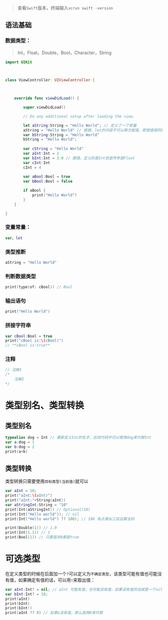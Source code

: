 > 查看`Swift`版本，终端输入`xcrun swift -version`

## 语法基础
### 数据类型：
> Int，Float，Double，Bool，Character，String

```swift
import UIKit

  

class ViewController: UIViewController {

  

    override func viewDidLoad() {

        super.viewDidLoad()

        // Do any additional setup after loading the view.

        let aString:String = "Hello World"; // 定义了一个常量
        aString = "Hello World" // 报错，let的内容不可以再次赋值，即使值相同也不行
        var bString:String = "Hello World"
        bString = "Hello World";
        
        var cString = "Hello World"
        var aInt:Int = 2
        var bInt:Int = 3.0 // 报错，定义的是Int但是传参是Float
        var cInt:Int
        cInt = 4
        
		var aBool:Bool = true
        var bBool:Bool = false

        if aBool {
            print("Hello World")
        }
    }

}
```
### 变量常量：
```swift
var，let
```
### 类型推断
```swift
aString = "Hello World"
```

### 判断数据类型
```swift
print(type(of: cBool)) // Bool
```
### 输出语句
```swift
print("Hello World")
```
### 拼接字符串
```swift
var cBool:Bool = true
print("cBool is:\(cBool)")
// **cBool is:true**
```
### 注释
```swift
// 注解1
/*
	注解2
*/
```



# 类型别名、类型转换

## 类型别名

```swift
typealias dog = Int // 重新定义Int的名字，后续代码中可以使用dog来代替Int
var a:dog = 1
var b:dog = 2
print(a+b)
```

## 类型转换

类型转换只需要使用`目标类型(当前值)`就可以

```swift
var aInt = 10;
print("aInt:\(aInt)")
print("aInt:"+String(aInt))
var aStringInt:String = "10"
print(Int(aStringInt)) // Optional(10)
print(Int("Hello world")); // nil
print(Int("Hello world") ?? 100); // 100 有点类似三目运算法则

print(Double(1)) // 1.0
print(Int(1.1)) // 1
print(Bool(1)) // 只要是非0都是true
```





# 可选类型

在定义类型的时候在后面加一个`?`可以定义为`不确定类型`，该类型可能有值也可能没有值，如果确定有值的话，可以用`!`来取出值：

```swift
var aInt:Int? = nil; // aInt 可能有值，也可能没有值，如果没有值的话就是一个nil
var bInt:Int? = 10;
print(aInt)
print(bInt)
print(bInt!)
print(aInt ?? 0) // 如果a没有值，那么就用0来代替
```

